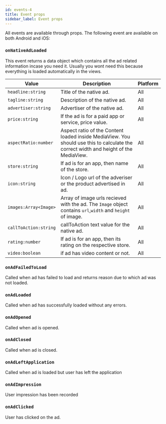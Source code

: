 ```yaml
---
id: events-4
title: Event props
sidebar_label: Event props
---
```


All events are available through props. The following event are available on both Android and iOS:

### `onNativeAdLoaded`

This event returns a data object which contains all the ad related information incase you need it. Usually you wont need this because everything is loaded automatically in the views.

| Value                 | Description                                                                                                                          | Platform |
| --------------------- | ------------------------------------------------------------------------------------------------------------------------------------ | -------- |
| `headline:string`     | Title of the native ad.                                                                                                              | All      |
| `tagline:string`      | Description of the native ad.                                                                                                        | All      |
| `advertiser:string`   | Advertiser of the native ad.                                                                                                         | All      |
| `price:string`        | If the ad is for a paid app or service, price value.                                                                                 | All      |
| `aspectRatio:number`  | Aspect ratio of the Content loaded inside MediaView. You should use this to calculate the correct width and height of the MediaView. | All      |
| `store:string`        | If ad is for an app, then name of the store.                                                                                         | All      |
| `icon:string`         | Icon / Logo url of the adveriser or the product advertised in ad.                                                                    | All      |
| `images:Array<Image>` | Array of image urls recieved with the ad. The `Image` object contains `url`,`width` and `height` of image.                           | All      |
| `callToAction:string` | callToAction text value for the native ad.                                                                                           | All      |
| `rating:number`       | If ad is for an app, then its rating on the respective store.                                                                        | All      |
| `video:boolean`       | if ad has video content or not.                                                                                                      | All      |

### `onAdFailedToLoad`

Called when ad has failed to load and returns reason due to which ad was not loaded.

### `onAdLoaded`

Called when ad has successfully loaded without any errors.

### `onAdOpened`

Called when ad is opened.

### `onAdClosed`

Called when ad is closed.

### `onAdLeftApplication`

Called when ad is loaded but user has left the application

### `onAdImpression`

User impression has been recorded

### `onAdClicked`

User has clicked on the ad.
